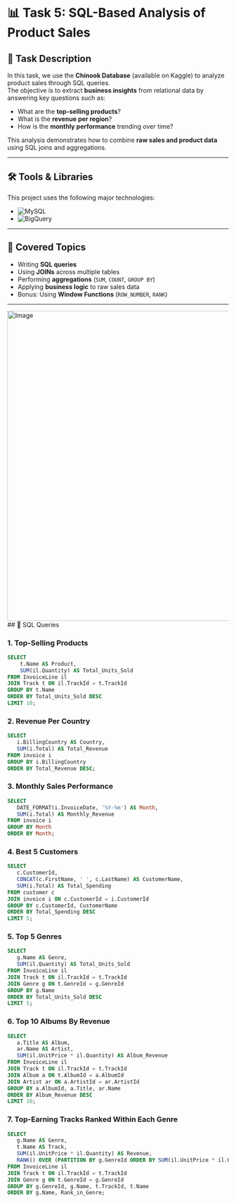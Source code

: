 # 📊 Task 5: SQL-Based Analysis of Product Sales

## 📌 Task Description
In this task, we use the **Chinook Database** (available on Kaggle) to analyze product sales through SQL queries.  
The objective is to extract **business insights** from relational data by answering key questions such as:
- What are the **top-selling products**?
- What is the **revenue per region**?
- How is the **monthly performance** trending over time?

This analysis demonstrates how to combine **raw sales and product data** using SQL joins and aggregations.

---
## 🛠️ Tools & Libraries

This project uses the following major technologies:

- ![MySQL](https://img.shields.io/badge/MySQL-4479A1?style=for-the-badge&logo=mysql&logoColor=white)  
- ![BigQuery](https://img.shields.io/badge/BigQuery-4285F4?style=for-the-badge&logo=google-cloud&logoColor=white)  

---
## 🎯 Covered Topics
- Writing **SQL queries**  
- Using **JOINs** across multiple tables  
- Performing **aggregations** (`SUM`, `COUNT`, `GROUP BY`)  
- Applying **business logic** to raw sales data  
- Bonus: Using **Window Functions** (`ROW_NUMBER`, `RANK`)  
---
<img width="1045" height="706" alt="Image" src="https://github.com/user-attachments/assets/11ee41e4-2407-449c-800e-c604f9a8e5ff" />
## 📝 SQL Queries

### 1. Top-Selling Products
```sql
SELECT 
    t.Name AS Product, 
    SUM(il.Quantity) AS Total_Units_Sold
FROM InvoiceLine il
JOIN Track t ON il.TrackId = t.TrackId
GROUP BY t.Name
ORDER BY Total_Units_Sold DESC
LIMIT 10;
```
### 2. Revenue Per Country
 ```sql
SELECT 
    i.BillingCountry AS Country,
    SUM(i.Total) AS Total_Revenue
FROM invoice i
GROUP BY i.BillingCountry
ORDER BY Total_Revenue DESC;
```
### 3. Monthly Sales Performance
 ```sql
SELECT 
    DATE_FORMAT(i.InvoiceDate, '%Y-%m') AS Month,
    SUM(i.Total) AS Monthly_Revenue
FROM invoice i
GROUP BY Month
ORDER BY Month;
```
### 4. Best 5 Customers
 ```sql
SELECT 
    c.CustomerId,
    CONCAT(c.FirstName, ' ', c.LastName) AS CustomerName,
    SUM(i.Total) AS Total_Spending
FROM customer c
JOIN invoice i ON c.CustomerId = i.CustomerId
GROUP BY c.CustomerId, CustomerName
ORDER BY Total_Spending DESC
LIMIT 5;
```
### 5. Top 5 Genres
 ```sql
SELECT 
    g.Name AS Genre,
    SUM(il.Quantity) AS Total_Units_Sold
FROM InvoiceLine il
JOIN Track t ON il.TrackId = t.TrackId
JOIN Genre g ON t.GenreId = g.GenreId
GROUP BY g.Name
ORDER BY Total_Units_Sold DESC
LIMIT 5;
```
### 6. Top 10 Albums By Revenue
 ```sql
SELECT 
    a.Title AS Album,
    ar.Name AS Artist,
    SUM(il.UnitPrice * il.Quantity) AS Album_Revenue
FROM InvoiceLine il
JOIN Track t ON il.TrackId = t.TrackId
JOIN Album a ON t.AlbumId = a.AlbumId
JOIN Artist ar ON a.ArtistId = ar.ArtistId
GROUP BY a.AlbumId, a.Title, ar.Name
ORDER BY Album_Revenue DESC
LIMIT 10;
```
### 7. Top-Earning Tracks Ranked Within Each Genre
 ```sql
SELECT 
    g.Name AS Genre,
    t.Name AS Track,
    SUM(il.UnitPrice * il.Quantity) AS Revenue,
    RANK() OVER (PARTITION BY g.GenreId ORDER BY SUM(il.UnitPrice * il.Quantity) DESC) AS Rank_in_Genre
FROM InvoiceLine il
JOIN Track t ON il.TrackId = t.TrackId
JOIN Genre g ON t.GenreId = g.GenreId
GROUP BY g.GenreId, g.Name, t.TrackId, t.Name
ORDER BY g.Name, Rank_in_Genre;
```
